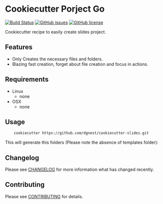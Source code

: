 # Cookiecutter Porject Go

[![Build Status](https://travis-ci.org/dgnest/cookiecutter-slides.svg)](https://travis-ci.org/dgnest/cookiecutter-slides)
[![GitHub issues](https://img.shields.io/github/issues/dgnest/cookiecutter-slides.svg)](https://github.com/dgnest/cookiecutter-slides/issues)
[![GitHub license](https://img.shields.io/github/license/mashape/apistatus.svg?style=flat-square)](LICENSE)

Cookiecutter recipe to easily create slides project.

## Features

  * Only Creates the necessary files and folders.
  * Blazing fast creation, forget about file creation and focus in actions.


## Requirements

 - Linux
   - none
 - OSX
   - none

## Usage

```bash
    cookiecutter https://github.com/dgnest/cookiecutter-slides.git
```

This will generate this folders (Please note the absence of templates folder):


## Changelog

Please see [CHANGELOG](CHANGELOG.md) for more information what has changed recently.

## Contributing

Please see [CONTRIBUTING](CONTRIBUTING.md) for details.

## Credits

Made with :heart: :coffee: and :pizza: by [dgnest][link-company]


- [All Contributors][link-contributors]

[link-contributors]: AUTHORS
[link-company]: https://github.com/dgnest
[link-luis]: https://github.com/luismayta
